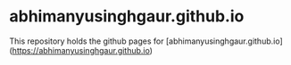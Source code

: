 # abhimanyusinghgaur.github.io
This repository holds the github pages for [abhimanyusinghgaur.github.io] (https://abhimanyusinghgaur.github.io)
